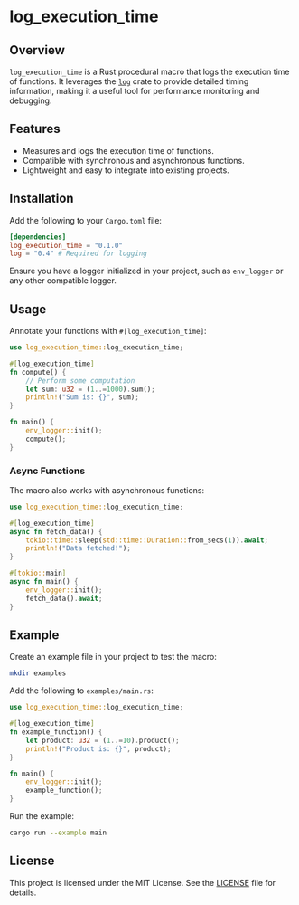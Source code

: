 # log_execution_time

## Overview

`log_execution_time` is a Rust procedural macro that logs the execution time of functions. It leverages the [`log`](https://docs.rs/log/) crate to provide detailed timing information, making it a useful tool for performance monitoring and debugging.

## Features

- Measures and logs the execution time of functions.
- Compatible with synchronous and asynchronous functions.
- Lightweight and easy to integrate into existing projects.

## Installation

Add the following to your `Cargo.toml` file:

```toml
[dependencies]
log_execution_time = "0.1.0"
log = "0.4" # Required for logging
```

Ensure you have a logger initialized in your project, such as `env_logger` or any other compatible logger.

## Usage

Annotate your functions with `#[log_execution_time]`:

```rust
use log_execution_time::log_execution_time;

#[log_execution_time]
fn compute() {
    // Perform some computation
    let sum: u32 = (1..=1000).sum();
    println!("Sum is: {}", sum);
}

fn main() {
    env_logger::init();
    compute();
}
```

### Async Functions

The macro also works with asynchronous functions:

```rust
use log_execution_time::log_execution_time;

#[log_execution_time]
async fn fetch_data() {
    tokio::time::sleep(std::time::Duration::from_secs(1)).await;
    println!("Data fetched!");
}

#[tokio::main]
async fn main() {
    env_logger::init();
    fetch_data().await;
}
```

## Example

Create an example file in your project to test the macro:

```bash
mkdir examples
```

Add the following to `examples/main.rs`:

```rust
use log_execution_time::log_execution_time;

#[log_execution_time]
fn example_function() {
    let product: u32 = (1..=10).product();
    println!("Product is: {}", product);
}

fn main() {
    env_logger::init();
    example_function();
}
```

Run the example:

```bash
cargo run --example main
```

## License

This project is licensed under the MIT License. See the [LICENSE](LICENSE) file for details.
